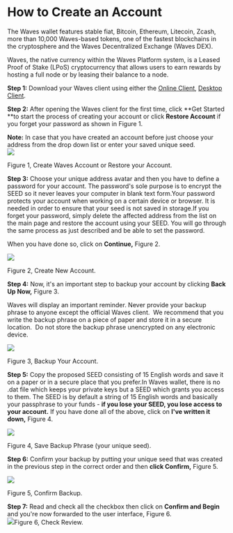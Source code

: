 # **How to Create an Account**

The Waves wallet features stable fiat, Bitcoin, Ethereum, Litecoin, Zcash, more than 10,000 Waves-based tokens, one of the fastest blockchains in the cryptosphere and the Waves Decentralized Exchange \(Waves DEX\).

Waves, the native currency within the Waves Platform system, is a Leased Proof of Stake \(LPoS\) cryptocurrency that allows users to earn rewards by hosting a full node or by leasing their balance to a node.

**Step 1:** Download your Waves client using either the [Online Client](https://wavesplatform.com/product), [Desktop Client](https://wavesplatform.com/product).

**Step 2:** After opening the Waves client for the first time, click **Get Started **to start the process of creating your account or click **Restore Account** if you forget your password as shown in Figure 1.

**Note:** In case that you have created an account before just choose your address from the drop down list or enter your saved unique seed.  
![](/assets/Webp.net-resizeimage.png)

Figure 1, Create Waves Account or Restore your Account.

**Step 3:** Choose your unique address avatar and then you have to define a password for your account. The password's sole purpose is to encrypt the SEED so it never leaves your computer in blank text form.Your password protects your account when working on a certain device or browser. It is needed in order to ensure that your seed is not saved in storage.If you forget your password, simply delete the affected address from the list on the main page and restore the account using your SEED. You will go through the same process as just described and be able to set the password.

When you have done so, click on **Continue,** Figure 2.

![](/assets/Webp.net-resizeimage-2.png)

Figure 2, Create New Account.

**Step 4:** Now, it's an important step to backup your account by clicking **Back Up Now,** Figure 3.

Waves will display an important reminder. Never provide your backup phrase to anyone except the official Waves client.  We recommend that you write the backup phrase on a piece of paper and store it in a secure location.  Do not store the backup phrase unencrypted on any electronic device.

![](/assets/Webp.net-resizeimage-3.png)

Figure 3, Backup Your Account.

**Step 5:** Copy the proposed SEED consisting of 15 English words and save it on a paper or in a secure place that you prefer.In Waves wallet, there is no .dat file which keeps your private keys but a SEED which grants you access to them. The SEED is by default a string of 15 English words and basically your passphrase to your funds - **if you lose your SEED, you lose access to your account.** If you have done all of the above, click on **I've written it down,** Figure 4.

![](/assets/Webp.net-resizeimage-4.png)

Figure 4, Save Backup Phrase \(your unique seed\).

**Step 6:** Confirm your backup by putting your unique seed that was created in the previous step in the correct order and then **click Confirm,** Figure 5.

![](/assets/Webp.net-resizeimage-5.png)

Figure 5, Confirm Backup.

**Step 7:** Read and check all the checkbox then click on **Confirm and Begin** and you're now forwarded to the user interface, Figure 6.  
![](/assets/Webp.net-resizeimage-6.png)Figure 6, Check Review.

